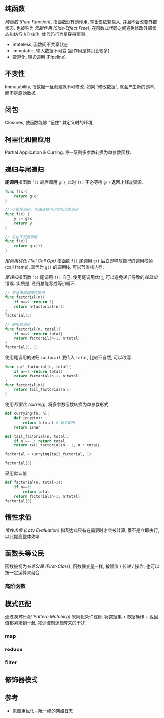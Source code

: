 ## 纯函数

*纯函数 (Pure Function)*, 指函数没有副作用, 输出仅依赖输入, 并且不会改变外部状态. 也被称为 *无副作用 (Side-Effect Free)*, 在函数式代码之间避免修改外部状态和执行 I/O 操作, 使代码行为更容易预测. 
- Stateless, 函数间不共享状态
- Immutable, 输入数据不可变 (副作用是拷贝比较多)
- 管道化, 链式调用 (Pipeline)

## 不变性

Immutability, 指数据一旦创建就不可修改. 如果 "修改数据", 就会产生新的副本, 而不是原始数据. 

## 闭包

Closures, 使函数能够 "记住" 其定义时的环境. 

## 柯里化和偏应用

Partial Application & Curring. 将一系列多参数转换为单参数函数.

## 递归与尾递归

**尾调用**指函数 `f()` 最后调用 `g()`, 此时 `f()` 不必等待 `g()` 返回才释放资源.


```go
func f(x){
	return g(x)
}
```

```go
// 不是尾调用, 但编译器可以优化为尾调用
func f(x) {
	y := g(x)
	return y
}

// 这也不是尾调用
func f(x){
	return g(x)+1
}
```

*尾调用优化 (Tail Call Opt)* 指函数 `f()` 尾调用 `g()` 后立即释放自己的调用栈帧 (call frame), 取代为 `g()` 的调用栈. 可以节省栈内存.

*尾递归*指函数 `f()` 尾调用 `f()` 自己. 使用尾调用优化, 可以避免递归导致的*栈溢出*错误. 实质是: 递归总能写成等价循环.

```go
// 不适用尾调用的递归
func factorial(n){
	if n==1 {return 1}
	return n*factorial(n-1)
}
factorial(5)

// 使用尾调用
func factorial(n, total){
	if n==1 {return total}
	return factorail(n-1, n*total)
}
factorial(5, 1)
```

使用尾调用的递归 `factorail` 要传入 `total`, 比较不自然, 可以改写:

```go
func tail_factorial(n, total){
	if n==1 {return total}
	return factorial(n-1, n*total)
}
func factorial(n){
	return tail_factorial(n,1)
}
```

使用*柯里化 (curring)*, 将多参数函数转换为单参数形式:
```python
def currying(fn, n):
	def inner(m):
		return fn(m,n) # 延迟调用
	return inner

def tail_factorial(n, total):
	if n == 1: return total
	return tail_factorial(n - 1, n * total)

factorial = currying(tail_factorial, 1)

factorial(5)
```

采用默认值
```python
def factorial(n, total=1):
	if n==1:
		return total
	return factorial(n-1, n*total)
factorial(5)
```

## 惰性求值

*惰性求值 (Lazy Evaluation)* 指表达式只有在需要时才会被计算, 而不是立即执行, 以此提高整体效率.

## 函数头等公民

函数被视为*头等公民 (First-Class)*, 函数像变量一样, 被赋值 / 传递 / 操作, 也可以按一定运算来组合. 

### 高阶函数

## 模式匹配

通过*模式匹配 (Pattern Matching)* 来简化条件逻辑. 将数据集 + 数据操作 + 返回值都紧凑到一起, 减少控制逻辑带来的干扰.

### map

### reduce 

### filter 

## 修饰器模式



## 参考

- [尾调用优化 - 阮一峰的网络日志](https://www.ruanyifeng.com/blog/2015/04/tail-call.html)
